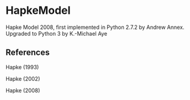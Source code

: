 HapkeModel
==========

Hapke Model 2008, first implemented in Python 2.7.2 by Andrew Annex.
Upgraded to Python 3 by K.-Michael Aye



References
----------

Hapke (1993)

Hapke (2002)

Hapke (2008)
